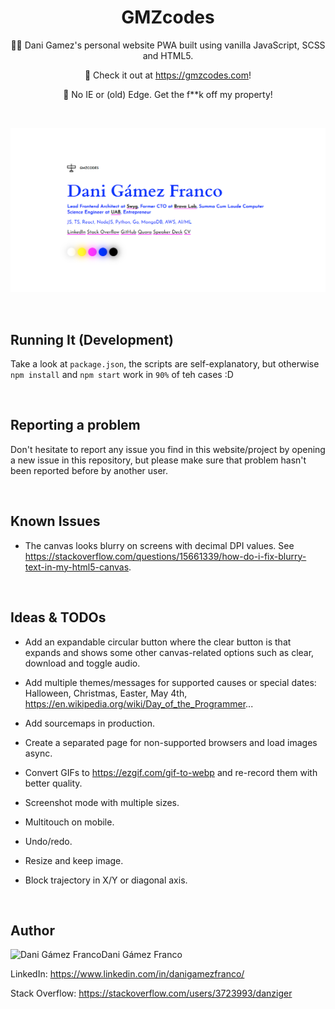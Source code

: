 <h1 align="center">GMZcodes</h1>

<p align="center">
    👨‍💻 Dani Gamez's personal website PWA built using vanilla JavaScript, SCSS and HTML5.
</p><p align="center">
    🚀 Check it out at <a href="https://gmzcodes.com">https://gmzcodes.com</a>!
</p><p align="center">
    💩 No IE or (old) Edge. Get the f**k off my property!
</p>

<br />


<p align="center">
    <a href="https://gmzcodes.com" target="_blank">
        <img src="./static/og-images/dani-gamez-franco-personal-website.png" width="512" />
    </a>
</p>

<br />


Running It (Development)
------------------------

Take a look at `package.json`, the scripts are self-explanatory, but otherwise `npm install` and `npm start` work in `90%` of teh cases :D

<br />


Reporting a problem
-------------------

Don't hesitate to report any issue you find in this website/project by opening a new issue in this repository, but please make sure that problem hasn't been reported before by another user.

<br />


Known Issues
------------

- The canvas looks blurry on screens with decimal DPI values. See https://stackoverflow.com/questions/15661339/how-do-i-fix-blurry-text-in-my-html5-canvas.

<br />


Ideas & TODOs
-------------

- Add an expandable circular button where the clear button is that expands and shows some other canvas-related options such as clear, download and toggle audio.

- Add multiple themes/messages for supported causes or special dates: Halloween, Christmas, Easter, May 4th, https://en.wikipedia.org/wiki/Day_of_the_Programmer...

- Add sourcemaps in production.

- Create a separated page for non-supported browsers and load images async.

- Convert GIFs to https://ezgif.com/gif-to-webp and re-record them with better quality.

- Screenshot mode with multiple sizes.

- Multitouch on mobile.

- Undo/redo.

- Resize and keep image.

- Block trajectory in X/Y or diagonal axis.

<br />


Author
------

<img
    src="https://s.gravatar.com/avatar/ff1de7f1a325c8005379a310949f7f23?s=128"
    alt="Dani Gámez Franco"
    align="left" />

Dani Gámez Franco

LinkedIn: https://www.linkedin.com/in/danigamezfranco/

Stack Overflow: https://stackoverflow.com/users/3723993/danziger
